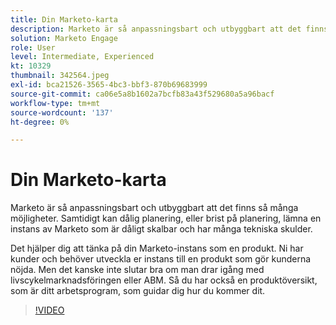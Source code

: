 ```yaml
---
title: Din Marketo-karta
description: Marketo är så anpassningsbart och utbyggbart att det finns så många möjligheter. Samtidigt kan dålig planering, eller brist på planering, lämna dig med ... (Beskrivningarna ska vara mellan 60 och 160 tecken)
solution: Marketo Engage
role: User
level: Intermediate, Experienced
kt: 10329
thumbnail: 342564.jpeg
exl-id: bca21526-3565-4bc3-bbf3-870b69683999
source-git-commit: ca06e5a8b1602a7bcfb83a43f529680a5a96bacf
workflow-type: tm+mt
source-wordcount: '137'
ht-degree: 0%

---
```


# Din Marketo-karta

Marketo är så anpassningsbart och utbyggbart att det finns så många möjligheter. Samtidigt kan dålig planering, eller brist på planering, lämna en instans av Marketo som är dåligt skalbar och har många tekniska skulder.

Det hjälper dig att tänka på din Marketo-instans som en produkt. Ni har kunder och behöver utveckla er instans till en produkt som gör kunderna nöjda. Men det kanske inte slutar bra om man drar igång med livscykelmarknadsföringen eller ABM. Så du har också en produktöversikt, som är ditt arbetsprogram, som guidar dig hur du kommer dit.

>[!VIDEO](https://video.tv.adobe.com/v/342564/?quality=12&learn=on)
